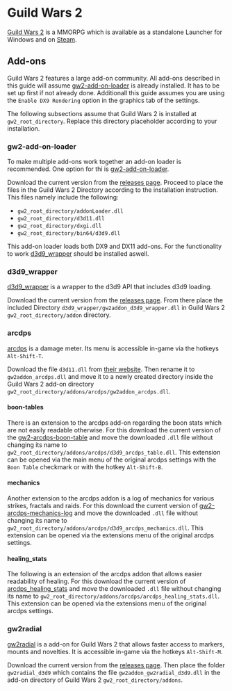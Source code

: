 # Guild Wars 2

[Guild Wars 2](https://www.guildwars2.com) is a MMORPG which is available as
a standalone Launcher for Windows and on [Steam](./steam.md).

## Add-ons

Guild Wars 2 features a large add-on community.
All add-ons described in this guide will assume
[gw2-add-on-loader](#gw2-add-on-loader) is already installed.
It has to be set up first if not already done.
Additionall this guide assumes you are using the `Enable DX9 Rendering` option
in the graphics tab of the settings.

The following subsections assume that Guild Wars 2 is installed at
`gw2_root_directory`.
Replace this directory placeholder according to your installation.

### gw2-add-on-loader

To make multiple add-ons work together an add-on loader is recommended.
One option for thi is
[gw2-add-on-loader](https://github.com/gw2-addon-loader/loader-core).

Download the current version from the
[releases page](https://github.com/gw2-addon-loader/loader-core/releases).
Proceed to place the files in the Guild Wars 2 Directory according to the
installation instruction.
This files namely include the following:

- `gw2_root_directory/addonLoader.dll`
- `gw2_root_directory/d3d11.dll`
- `gw2_root_directory/dxgi.dll`
- `gw2_root_directory/bin64/d3d9.dll`

This add-on loader loads both DX9 and DX11 add-ons.
For the functionality to work [d3d9_wrapper](#d3d9wrapper) should be installed
aswell.

### d3d9_wrapper

[d3d9_wrapper](https://github.com/gw2-addon-loader/d3d9_wrapper) is a wrapper
to the d3d9 API that includes d3d9 loading.

Download the current version from the
[releases page](https://github.com/gw2-addon-loader/d3d9_wrapper/releases).
From there place the included Directory
`d3d9_wrapper/gw2addon_d3d9_wrapper.dll` in Guild Wars 2
`gw2_root_directory/addon` directory.

### arcdps

[arcdps](https://www.deltaconnected.com/arcdps/) is a damage meter.
Its menu is accessible in-game via the hotkeys `Alt-Shift-T`.

Download the file `d3d11.dll` from
[their website](https://www.deltaconnected.com/arcdps/x64/).
Then rename it to `gw2addon_arcdps.dll` and move it to a newly created
directory inside the Guild Wars 2 add-on directory
`gw2_root_directory/addons/arcdps/gw2addon_arcdps.dll`.

#### boon-tables

There is an extension to the arcdps add-on regarding the boon stats which are
not easily readable otherwise.
For this download the current version of the
[gw2-arcdps-boon-table](https://github.com/knoxfighter/GW2-ArcDPS-Boon-Table/releases)
and move the downloaded `.dll` file without changing its name to
`gw2_root_directory/addons/arcdps/d3d9_arcdps_table.dll`.
This extension can be opened via the main menu of the original arcdps settings
with the `Boon Table` checkmark or with the hotkey `Alt-Shift-B`.

#### mechanics

Another extension to the arcdps addon is a log of mechanics for various
strikes, fractals and raids.
For this download the current version of
[gw2-arcdps-mechanics-log](https://github.com/knoxfighter/GW2-ArcDPS-Mechanics-Log/releases)
and move the downloaded `.dll` file without changing its name to
`gw2_root_directory/addons/arcdps/d3d9_arcdps_mechanics.dll`.
This extension can be opened via the extensions menu of the original arcdps
settings.

#### healing_stats

The following is an extension of the arcdps addon that allows easier readability
of healing.
For this download the current version of
[arcdps_healing_stats](https://github.com/Krappa322/arcdps_healing_stats/releases)
and move the downloaded `.dll` file without changing its name to
`gw2_root_directory/addons/arcdps/arcdps_healing_stats.dll`.
This extension can be opened via the extensions menu of the original arcdps
settings.

### gw2radial

[gw2radial](https://github.com/gw2-addon-loader/GW2Radial) is a add-on for Guild
Wars 2 that allows faster access to markers, mounts and novelties.
It is accessible in-game via the hotkeys `Alt-Shift-M`.

Download the current version from the
[releases page](https://github.com/gw2-addon-loader/GW2Radial/releases).
Then place the folder `gw2radial_d3d9` which contains the file
`gw2addon_gw2radial_d3d9.dll` in the add-on directory of Guild Wars 2
`gw2_root_directory/addons`.
